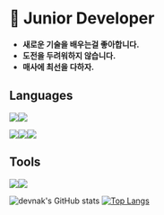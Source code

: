 # 👋 Junior Developer

- **새로운 기술을 배우는걸 좋아합니다.**
- **도전을 두려워하지 않습니다.**
- **매사에 최선을 다하자.**





## Languages

<img src="https://img.shields.io/badge/JavaScript-F7DF1E?style=for-the-badge&logo=JavaScript&logoColor=white"><img src="https://img.shields.io/badge/TypeScript-3178C6?style=for-the-badge&logo=TypeScript&logoColor=white">

<img src="https://img.shields.io/badge/React-61DAFB?style=for-the-badge&logo=React&logoColor=white"><img src="https://img.shields.io/badge/Node.js-339933?style=for-the-badge&logo=Node.js&logoColor=white"><img src="https://img.shields.io/badge/Express-000000?style=for-the-badge&logo=Express&logoColor=white">

## Tools

<img src="https://img.shields.io/badge/GitHub-181717?style=for-the-badge&logo=GitHub&logoColor=white"><img src="https://img.shields.io/badge/Amazon AWS-232F3E?style=for-the-badge&logo=Amazon AWS&logoColor=white">

![devnak's GitHub stats](https://github-readme-stats.vercel.app/api?username=Devnak&show_icons=true&count_private=true&&hide=contribs,issues)
[![Top Langs](https://github-readme-stats.vercel.app/api/top-langs/?username=Devnak&layout=compact)](https://github.com/anuraghazra/github-readme-stats)
